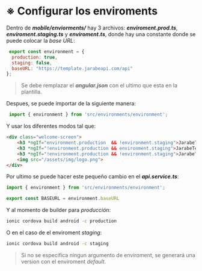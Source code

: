 

# ※ Configurar los enviroments

Dentro de **_mobile/enviorments/_** hay 3 archivos: **_enviroment.prod.ts_**, **_enviroment.staging.ts_** y **_enviroment.ts_**, donde hay una constante donde se puede colocar la _base URL_:

```js
 export const environment = {
  production: true,
  staging: false,
  baseURL: "https://template.jarabeapi.com/api"
};
```

> Se debe remplazar el **_angular.json_** con el ultimo que esta en la plantilla.

Despues, se puede importar de la siguiente manera: 

```ts
 import { environment } from 'src/environments/environment';
```

Y usar los diferentes modos tal que:

```html
<div class="welcome-screen">
    <h3 *ngIf="environment.production  && !environment.staging">JarabeTemplate</h3>
    <h3 *ngIf="!environment.production && environment.staging">JarabeTemplate staging<h3>
    <h3 *ngIf="!environment.production && !environment.staging">JarabeTemplate LOCAL<h3>
    <img src="/assets/img/logo.png">
</div>
```

Por ultimo se puede hacer este pequeño cambio en el **_api.service.ts_**:

```ts
import { environment } from 'src/environments/environment';

export const BASEURL = environment.baseURL
```

Y al momento de builder para _producción_:

```bash
ionic cordova build android -c production
```

O en el caso de el enviroment _staging_:

```bash
ionic cordova build android -c staging
```

> Si no se especifica ningun argumento de enviroment, se generará una version con el enviroment _default_.